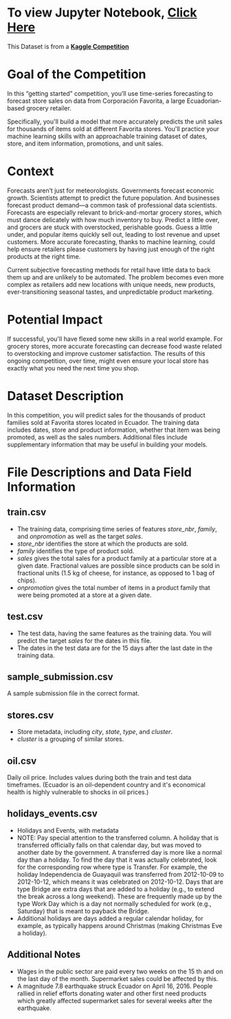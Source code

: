# To view Jupyter Notebook, __[Click Here](https://nbviewer.org/github/joeanton719/My-Data-Science-Projects/blob/main/7.%20Store%20Sales%20-%20Time%20Series/Store%20Sales%20EDA_in%20progress.ipynb)__

This Dataset is from a __[Kaggle Competition](https://www.kaggle.com/competitions/store-sales-time-series-forecasting)__

# Goal of the Competition
In this “getting started” competition, you’ll use time-series forecasting to forecast store sales on data from Corporación Favorita, a large Ecuadorian-based grocery retailer.

Specifically, you'll build a model that more accurately predicts the unit sales for thousands of items sold at different Favorita stores. You'll practice your machine learning skills with an approachable training dataset of dates, store, and item information, promotions, and unit sales.

# Context
Forecasts aren’t just for meteorologists. Governments forecast economic growth. Scientists attempt to predict the future population. And businesses forecast product demand—a common task of professional data scientists. Forecasts are especially relevant to brick-and-mortar grocery stores, which must dance delicately with how much inventory to buy. Predict a little over, and grocers are stuck with overstocked, perishable goods. Guess a little under, and popular items quickly sell out, leading to lost revenue and upset customers. More accurate forecasting, thanks to machine learning, could help ensure retailers please customers by having just enough of the right products at the right time.

Current subjective forecasting methods for retail have little data to back them up and are unlikely to be automated. The problem becomes even more complex as retailers add new locations with unique needs, new products, ever-transitioning seasonal tastes, and unpredictable product marketing.

# Potential Impact
If successful, you'll have flexed some new skills in a real world example. For grocery stores, more accurate forecasting can decrease food waste related to overstocking and improve customer satisfaction. The results of this ongoing competition, over time, might even ensure your local store has exactly what you need the next time you shop.


# Dataset Description
In this competition, you will predict sales for the thousands of product families sold at Favorita stores located in Ecuador. The training data includes dates, store and product information, whether that item was being promoted, as well as the sales numbers. Additional files include supplementary information that may be useful in building your models.

# File Descriptions and Data Field Information
## train.csv
* The training data, comprising time series of features *store_nbr*, *family*, and *onpromotion* as well as the target *sales*.
* *store_nbr* identifies the store at which the products are sold.
* *family* identifies the type of product sold.
* *sales* gives the total sales for a product family at a particular store at a given date. Fractional values are possible since products can be sold in fractional units (1.5 kg of cheese, for instance, as opposed to 1 bag of chips).
* *onpromotion* gives the total number of items in a product family that were being promoted at a store at a given date.

## test.csv
* The test data, having the same features as the training data. You will predict the target *sales* for the dates in this file.
* The dates in the test data are for the 15 days after the last date in the training data.

## sample_submission.csv
A sample submission file in the correct format.

## stores.csv
* Store metadata, including *city*, *state*, *type*, and *cluster*.
* *cluster* is a grouping of similar stores.

## oil.csv
Daily oil price. Includes values during both the train and test data timeframes. (Ecuador is an oil-dependent country and it's economical health is highly vulnerable to shocks in oil prices.)


## holidays_events.csv
* Holidays and Events, with metadata
* NOTE: Pay special attention to the transferred column. A holiday that is transferred officially falls on that calendar day, but was moved to another date by the government. A transferred day is more like a normal day than a holiday. To find the day that it was actually celebrated, look for the corresponding row where type is Transfer. For example, the holiday Independencia de Guayaquil was transferred from 2012-10-09 to 2012-10-12, which means it was celebrated on 2012-10-12. Days that are type Bridge are extra days that are added to a holiday (e.g., to extend the break across a long weekend). These are frequently made up by the type Work Day which is a day not normally scheduled for work (e.g., Saturday) that is meant to payback the Bridge.
* Additional holidays are days added a regular calendar holiday, for example, as typically happens around Christmas (making Christmas Eve a holiday).


## Additional Notes
* Wages in the public sector are paid every two weeks on the 15 th and on the last day of the month. Supermarket sales could be affected by this.
* A magnitude 7.8 earthquake struck Ecuador on April 16, 2016. People rallied in relief efforts donating water and other first need products which greatly affected supermarket sales for several weeks after the earthquake.
